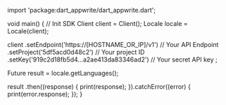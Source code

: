 import 'package:dart_appwrite/dart_appwrite.dart';

void main() { // Init SDK
  Client client = Client();
  Locale locale = Locale(client);

  client
    .setEndpoint('https://[HOSTNAME_OR_IP]/v1') // Your API Endpoint
    .setProject('5df5acd0d48c2') // Your project ID
    .setKey('919c2d18fb5d4...a2ae413da83346ad2') // Your secret API key
  ;

  Future result = locale.getLanguages();

  result
    .then((response) {
      print(response);
    }).catchError((error) {
      print(error.response);
  });
}